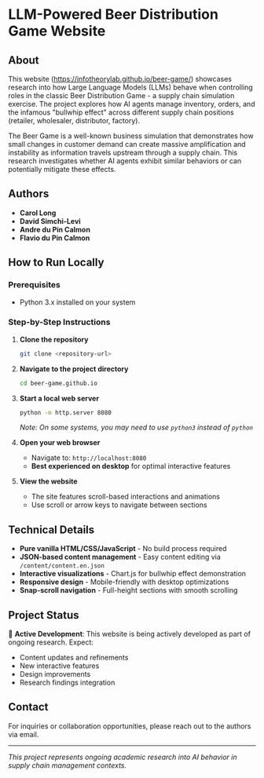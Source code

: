 # LLM-Powered Beer Distribution Game Website

## About

This website (https://infotheorylab.github.io/beer-game/) showcases research into how Large Language Models (LLMs) behave when controlling roles in the classic Beer Distribution Game - a supply chain simulation exercise. The project explores how AI agents manage inventory, orders, and the infamous "bullwhip effect" across different supply chain positions (retailer, wholesaler, distributor, factory).

The Beer Game is a well-known business simulation that demonstrates how small changes in customer demand can create massive amplification and instability as information travels upstream through a supply chain. This research investigates whether AI agents exhibit similar behaviors or can potentially mitigate these effects.

## Authors

- **Carol Long**
- **David Simchi-Levi** 
- **Andre du Pin Calmon**
- **Flavio du Pin Calmon**

## How to Run Locally

### Prerequisites
- Python 3.x installed on your system

### Step-by-Step Instructions

1. **Clone the repository**
   ```bash
   git clone <repository-url>
   ```

2. **Navigate to the project directory**
   ```bash
   cd beer-game.github.io
   ```

3. **Start a local web server**
   ```bash
   python -m http.server 8080
   ```
   
   *Note: On some systems, you may need to use `python3` instead of `python`*

4. **Open your web browser**
   - Navigate to: `http://localhost:8080`
   - **Best experienced on desktop** for optimal interactive features

5. **View the website**
   - The site features scroll-based interactions and animations
   - Use scroll or arrow keys to navigate between sections

## Technical Details

- **Pure vanilla HTML/CSS/JavaScript** - No build process required
- **JSON-based content management** - Easy content editing via `/content/content.en.json`
- **Interactive visualizations** - Chart.js for bullwhip effect demonstration
- **Responsive design** - Mobile-friendly with desktop optimizations
- **Snap-scroll navigation** - Full-height sections with smooth scrolling

## Project Status

🔄 **Active Development**: This website is being actively developed as part of ongoing research. Expect:

- Content updates and refinements
- New interactive features
- Design improvements
- Research findings integration

## Contact

For inquiries or collaboration opportunities, please reach out to the authors via email.

---

*This project represents ongoing academic research into AI behavior in supply chain management contexts.*
